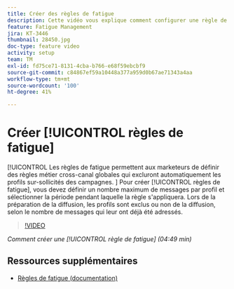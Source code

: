 ```yaml
---
title: Créer des règles de fatigue
description: Cette vidéo vous explique comment configurer une règle de typologie.
feature: Fatigue Management
jira: KT-3446
thumbnail: 28450.jpg
doc-type: feature video
activity: setup
team: TM
exl-id: fd75ce71-8131-4cba-b766-e68f59ebcbf9
source-git-commit: c84867ef59a10448a377a959d0b67ae71343a4aa
workflow-type: tm+mt
source-wordcount: '100'
ht-degree: 41%

---
```


# Créer [!UICONTROL règles de fatigue]

[!UICONTROL Les règles de fatigue permettent aux marketeurs de définir des règles métier cross-canal globales qui excluront automatiquement les profils sur-sollicités des campagnes.
]
Pour créer [!UICONTROL règles de fatigue], vous devez définir un nombre maximum de messages par profil et sélectionner la période pendant laquelle la règle s&#39;appliquera. Lors de la préparation de la diffusion, les profils sont exclus ou non de la diffusion, selon le nombre de messages qui leur ont déjà été adressés.

>[!VIDEO](https://video.tv.adobe.com/v/28450?quality=12&learn=on)

*Comment créer une [!UICONTROL règle de fatigue] (04:49 min)*

## Ressources supplémentaires

* [Règles de fatigue (documentation)](https://experienceleague.adobe.com/docs/campaign-standard/using/testing-and-sending/working-with-typology-rules/fatigue-rules.html)
